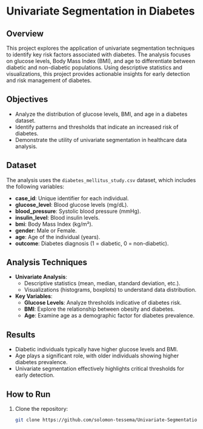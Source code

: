 # Univariate Segmentation in Diabetes

## Overview
This project explores the application of univariate segmentation techniques to identify key risk factors associated with diabetes. The analysis focuses on glucose levels, Body Mass Index (BMI), and age to differentiate between diabetic and non-diabetic populations. Using descriptive statistics and visualizations, this project provides actionable insights for early detection and risk management of diabetes.

## Objectives
- Analyze the distribution of glucose levels, BMI, and age in a diabetes dataset.
- Identify patterns and thresholds that indicate an increased risk of diabetes.
- Demonstrate the utility of univariate segmentation in healthcare data analysis.

## Dataset
The analysis uses the `diabetes_mellitus_study.csv` dataset, which includes the following variables:
- **case_id**: Unique identifier for each individual.
- **glucose_level**: Blood glucose levels (mg/dL).
- **blood_pressure**: Systolic blood pressure (mmHg).
- **insulin_level**: Blood insulin levels.
- **bmi**: Body Mass Index (kg/m²).
- **gender**: Male or Female.
- **age**: Age of the individual (years).
- **outcome**: Diabetes diagnosis (1 = diabetic, 0 = non-diabetic).

## Analysis Techniques
- **Univariate Analysis**:
  - Descriptive statistics (mean, median, standard deviation, etc.).
  - Visualizations (histograms, boxplots) to understand data distribution.
- **Key Variables**:
  - **Glucose Levels**: Analyze thresholds indicative of diabetes risk.
  - **BMI**: Explore the relationship between obesity and diabetes.
  - **Age**: Examine age as a demographic factor for diabetes prevalence.

## Results
- Diabetic individuals typically have higher glucose levels and BMI.
- Age plays a significant role, with older individuals showing higher diabetes prevalence.
- Univariate segmentation effectively highlights critical thresholds for early detection.

## How to Run
1. Clone the repository:
   ```bash
   git clone https://github.com/solomon-tessema/Univariate-Segmentation-in-Diabetes
